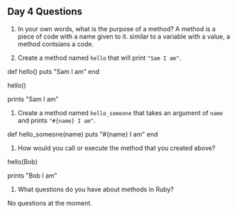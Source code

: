 ## Day 4 Questions

1. In your own words, what is the purpose of a method?
A method is a piece of code with a name given to it. similar to a variable with a value, a method contsians a code.

1. Create a method named `hello` that will print `"Sam I am"`.

def hello()
  puts "Sam I am"
end

hello()

prints "Sam I am"


1. Create a method named `hello_someone` that takes an argument of `name` and prints `"#{name} I am"`.

def hello_someone(name)
puts "#{name} I am"
end


1. How would you call or execute the method that you created above?

hello(Bob)

prints "Bob I am"


1. What questions do you have about methods in Ruby?

No questions at the moment.
